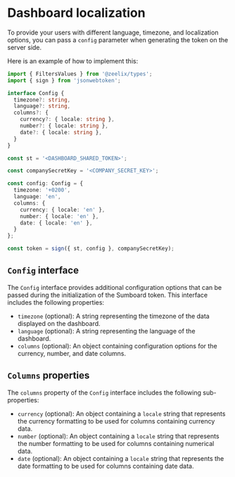 # Dashboard localization
To provide your users with different language, timezone, and localization options, you can pass a `config` parameter when generating the token on the server side. 

Here is an example of how to implement this:
```ts
import { FiltersValues } from '@zeelix/types';
import { sign } from 'jsonwebtoken';

interface Config {
  timezone?: string,
  language?: string,
  columns?: {
    currency?: { locale: string },
    number?: { locale: string },
    date?: { locale: string },
  }
}

const st = '<DASHBOARD_SHARED_TOKEN>';

const companySecretKey = '<COMPANY_SECRET_KEY>';

const config: Config = {
  timezone: '+0200',
  language: 'en',
  columns: {
    currency: { locale: 'en' },
    number: { locale: 'en' },
    date: { locale: 'en' },
  }
};

const token = sign({ st, config }, companySecretKey);
```
## `Config` interface
The `Config` interface provides additional configuration options that can be passed during the initialization of the Sumboard token. This interface includes the following properties:
- `timezone` (optional): A string representing the timezone of the data displayed on the dashboard.
- `language` (optional): A string representing the language of the dashboard.
- `columns` (optional): An object containing configuration options for the currency, number, and date columns.

## `Columns` properties
The `columns` property of the `Config` interface includes the following sub-properties: 
- `currency` (optional): An object containing a `locale` string that represents the currency formatting to be used for columns containing currency data.
- `number` (optional): An object containing a `locale` string that represents the number formatting to be used for columns containing numerical data.
- `date` (optional): An object containing a `locale` string that represents the date formatting to be used for columns containing date data.